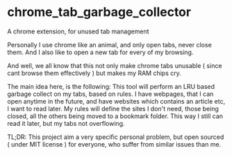 # chrome_tab_garbage_collector
A chrome extension, for unused tab management

Personally I use chrome like an animal, and only open tabs, never close them.
And I also like to open a new tab for every of my browsing.

And well, we all know that this not only make chrome tabs unusable ( since cant browse them effectively )
but makes my RAM chips cry.

The main idea here, is the following: 
This tool will perform an LRU based garbage collect on my tabs, based on rules.
I have webpages, that I can open anytime in the future, and have websites which contains an
article etc, I want to read later.
My rules will define the sites I don't need, those being closed, all the others being moved to a
bookmark folder. This way I still can read it later, but my tabs not overflowing.

TL;DR: This project aim a very specific personal problem, but open sourced ( under MIT license ) for
everyone, who suffer from similar issues than me.
